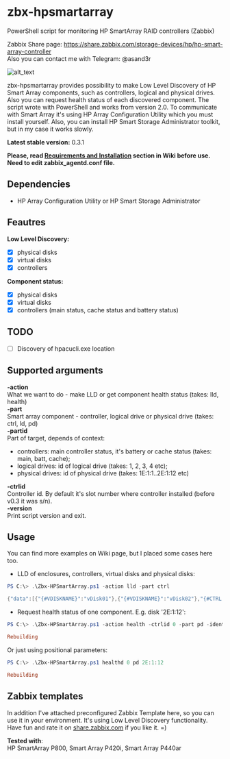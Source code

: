 # zbx-hpsmartarray
PowerShell script for monitoring HP SmartArray RAID controllers (Zabbix)
  
Zabbix Share page: https://share.zabbix.com/storage-devices/hp/hp-smart-array-controller  
Also you can contact me with Telegram: @asand3r

![alt_text](https://pp.userapi.com/c846321/v846321430/8e848/q_agCgTD6mU.jpg)

zbx-hpsmartarray provides possibility to make Low Level Discovery of HP Smart Array components, such as controllers, logical and physical drives. Also you can request health status of each discovered component.
The script wrote with PowerShell and works from version 2.0. To communicate with Smart Array it's using HP Array Configuration Utility which you must install yourself. Also, you can install HP Smart Storage Administrator toolkit, but in my case it works slowly.

**Latest stable version:** 0.3.1

__Please, read [Requirements and Installation](https://github.com/asand3r/zbx-hpsmartarray/wiki/Requirements-and-Installation) section in Wiki before use. Need to edit zabbix_agentd.conf file.__  

## Dependencies
 - HP Array Configuration Utility or HP Smart Storage Administrator

## Feautres  
**Low Level Discovery:**
 - [x] physical disks 
 - [x] virtual disks
 - [x] controllers

**Component status:**
 - [x] physical disks 
 - [x] virtual disks
 - [x] controllers (main status, cache status and battery status)

## TODO  
- [ ] Discovery of hpacucli.exe location

## Supported arguments  
**-action**  
What we want to do - make LLD or get component health status (takes: lld, health)  
**-part**  
Smart array component - controller, logical drive or physical drive (takes: ctrl, ld, pd)  
**-partid**  
Part of target, depends of context:  
 - controllers: main controller status, it's battery or cache status (takes: main, batt, cache);  
 - logical drives: id of logical drive (takes: 1, 2, 3, 4 etc);  
 - physical drives: id of physical drive (takes: 1E:1:1..2E:1:12 etc)  

**-ctrlid**  
Controller id. By default it's slot number where controller installed (before v0.3 it was s/n).  
**-version**  
Print script version and exit.  

## Usage
You can find more examples on Wiki page, but I placed some cases here too.  
- LLD of enclosures, controllers, virtual disks and physical disks:
```powershell
PS C:\> .\Zbx-HPSmartArray.ps1 -action lld -part ctrl

{"data":[{"{#VDISKNAME}":"vDisk01"},{"{#VDISKNAME}":"vDisk02"},"{#CTRL.SLOT}":"0"}]}
```
- Request health status of one component. E.g. disk '2E:1:12':
```powershell
PS C:\> .\Zbx-HPSmartArray.ps1 -action health -ctrlid 0 -part pd -identity 2E:1:12

Rebuilding
```
Or just using positional parameters:
```powershell
PS C:\> .\Zbx-HPSmartArray.ps1 healthd 0 pd 2E:1:12

Rebuilding
```

## Zabbix templates
In addition I've attached preconfigured Zabbix Template here, so you can use it in your environment. It's using Low Level Discovery functionality.   
Have fun and rate it on [share.zabbix.com](https://share.zabbix.com/storage-devices/hp/hp-smart-array-controller) if you like it. =)

**Tested with**:  
HP SmartArray P800, Smart Array P420i, Smart Array P440ar

